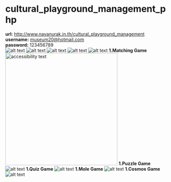 # cultural_playground_management_php
<b>url:</b> http://www.navanurak.in.th/cultural_playground_management <br>
<b>username:</b> museum20@hotmail.com <br>
<b>password:</b> 123456789 <br>
![alt text](https://github.com/Jesdakorns/cultural_playground_management_php/blob/master/illustration/Screenshot%20(124).png?raw=true)
![alt text](https://github.com/Jesdakorns/cultural_playground_management_php/blob/master/illustration/Screenshot%20(125).png?raw=true)
![alt text](https://github.com/Jesdakorns/cultural_playground_management_php/blob/master/illustration/Screenshot%20(126).png?raw=true)
![alt text](https://github.com/Jesdakorns/cultural_playground_management_php/blob/master/illustration/Screenshot%20(127).png?raw=true)
![alt text](https://github.com/Jesdakorns/cultural_playground_management_php/blob/master/illustration/Screenshot%20(128).png?raw=true)
<b>1.Matching Game</b> <br>
<img src="https://github.com/Jesdakorns/cultural_playground_management_php/blob/master/illustration/Screenshot%20(1).jpg" width="350" alt="accessibility text">
<b>1.Puzzle Game</b>
![alt text](https://github.com/Jesdakorns/cultural_playground_management_php/blob/master/illustration/Screenshot%20(2).jpg?raw=true)
<b>1.Quiz Game</b>
![alt text](https://github.com/Jesdakorns/cultural_playground_management_php/blob/master/illustration/Screenshot%20(3).jpg?raw=true)
<b>1.Mole Game</b>
![alt text](https://github.com/Jesdakorns/cultural_playground_management_php/blob/master/illustration/Screenshot%20(4).jpg?raw=true)
<b>1.Cosmos Game</b>
![alt text](https://github.com/Jesdakorns/cultural_playground_management_php/blob/master/illustration/Screenshot%20(5).jpg?raw=true)
